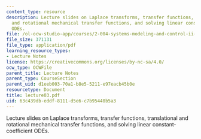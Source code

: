 ```yaml
---
content_type: resource
description: Lecture slides on Laplace transforms, transfer functions, translational
  and rotational mechanical transfer functions, and solving linear constant-coefficient
  ODEs.
file: /ol-ocw-studio-app/courses/2-004-systems-modeling-and-control-ii-fall-2007/63c439dbeddf8111d5e6c7b95440b5a3_lecture03.pdf
file_size: 371131
file_type: application/pdf
learning_resource_types:
- Lecture Notes
license: https://creativecommons.org/licenses/by-nc-sa/4.0/
ocw_type: OCWFile
parent_title: Lecture Notes
parent_type: CourseSection
parent_uid: d1eeb003-70a1-b8e5-5211-e97eacb45b0e
resourcetype: Document
title: lecture03.pdf
uid: 63c439db-eddf-8111-d5e6-c7b95440b5a3
---
```

Lecture slides on Laplace transforms, transfer functions, translational and rotational mechanical transfer functions, and solving linear constant-coefficient ODEs.
